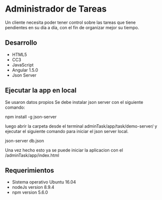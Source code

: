 
# Administrador de Tareas

Un cliente necesita poder tener control sobre las tareas que tiene pendientes en su día a día, con el fin de organizar mejor su tiempo.

## Desarrollo
* HTML5
* CC3
* JavaScript
* Angular 1.5.0
* Json Server

## Ejecutar la app en local

Se usaron datos propios
Se debe instalar json server con el siguiente comando: 

npm install -g json-server

luego abrir la carpeta desde el terminal adminTask/app/task/demo-server/
y ejecutar el siguiente comando para iniciar el json server local.

 json-server db.json

Una vez hecho esto ya se puede iniciar la aplicacion con el /adminTask/app/index.html

## Requerimientos

* Sistema operativo Ubuntu 16.04
* nodeJs version 8.9.4
* npm version 5.6.0

